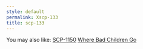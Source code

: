 ```yaml
---
style: default
permalink: Xscp-133
title: scp-133
---
```

You may also like:
[SCP-1150](http://scp-wiki.net/scp-1150)
[Where Bad Children Go](http://scp-wiki.net/where-bad-children-go)